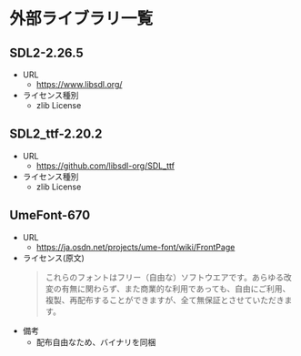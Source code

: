 # 外部ライブラリ一覧

## SDL2-2.26.5
* URL 
    * https://www.libsdl.org/
* ライセンス種別
    * zlib License

## SDL2_ttf-2.20.2
* URL 
    * https://github.com/libsdl-org/SDL_ttf
* ライセンス種別
    * zlib License

## UmeFont-670
* URL
    * https://ja.osdn.net/projects/ume-font/wiki/FrontPage
* ライセンス(原文)
    > これらのフォントはフリー（自由な）ソフトウエアです。あらゆる改変の有無に関わらず、また商業的な利用であっても、自由にご利用、複製、再配布することができますが、全て無保証とさせていただきます。 
* 備考
    * 配布自由なため、バイナリを同梱


